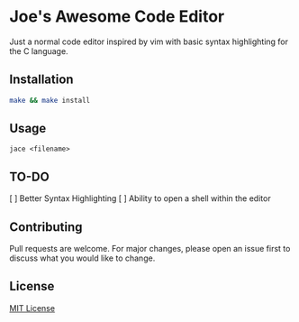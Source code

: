 # Joe's Awesome Code Editor

Just a normal code editor inspired by vim with basic syntax highlighting for the C language.

## Installation

```bash
make && make install
```

## Usage

```
jace <filename>
```

## TO-DO

 [ ] Better Syntax Highlighting
 [ ] Ability to open a shell within the editor

## Contributing
Pull requests are welcome. For major changes, please open an issue first to discuss what you would like to change.

## License
[MIT License](https://choosealicense.com/licenses/mit/)